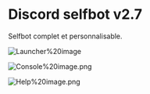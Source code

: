 # Discord selfbot v2.7
Selfbot complet et personnalisable.

![Launcher%20image](https://github.com/aqwa/Discord-selfbot-v2.6/blob/master/Launcher%20image.png)

![Console%20image.png](https://github.com/aqwa/Discord-selfbot-v2.7/blob/master/Console%20image.png)

![Help%20image.png](https://github.com/aqwa/Discord-selfbot-v2.7/blob/master/Help%20image.png)
